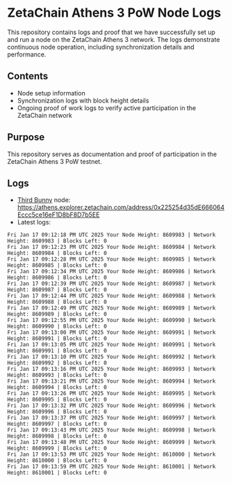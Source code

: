# ZetaChain Athens 3 PoW Node Logs
This repository contains logs and proof that we have successfully set up and run a node on the ZetaChain Athens 3 network. The logs demonstrate continuous node operation, including synchronization details and performance.

## Contents
- Node setup information
- Synchronization logs with block height details
- Ongoing proof of work logs to verify active participation in the ZetaChain network

## Purpose
This repository serves as documentation and proof of participation in the ZetaChain Athens 3 PoW testnet.

## Logs

- [Third Bunny](https://thirdbunny.xyz/) node: https://athens.explorer.zetachain.com/address/0x225254d35dE666064Eccc5ce16eF1D8bF8D7b5EE
- Latest logs:
```
Fri Jan 17 09:12:18 PM UTC 2025 Your Node Height: 8609983 | Network Height: 8609983 | Blocks Left: 0
Fri Jan 17 09:12:23 PM UTC 2025 Your Node Height: 8609984 | Network Height: 8609984 | Blocks Left: 0
Fri Jan 17 09:12:28 PM UTC 2025 Your Node Height: 8609985 | Network Height: 8609985 | Blocks Left: 0
Fri Jan 17 09:12:34 PM UTC 2025 Your Node Height: 8609986 | Network Height: 8609986 | Blocks Left: 0
Fri Jan 17 09:12:39 PM UTC 2025 Your Node Height: 8609987 | Network Height: 8609987 | Blocks Left: 0
Fri Jan 17 09:12:44 PM UTC 2025 Your Node Height: 8609988 | Network Height: 8609988 | Blocks Left: 0
Fri Jan 17 09:12:49 PM UTC 2025 Your Node Height: 8609989 | Network Height: 8609989 | Blocks Left: 0
Fri Jan 17 09:12:55 PM UTC 2025 Your Node Height: 8609990 | Network Height: 8609990 | Blocks Left: 0
Fri Jan 17 09:13:00 PM UTC 2025 Your Node Height: 8609991 | Network Height: 8609991 | Blocks Left: 0
Fri Jan 17 09:13:05 PM UTC 2025 Your Node Height: 8609991 | Network Height: 8609991 | Blocks Left: 0
Fri Jan 17 09:13:10 PM UTC 2025 Your Node Height: 8609992 | Network Height: 8609992 | Blocks Left: 0
Fri Jan 17 09:13:16 PM UTC 2025 Your Node Height: 8609993 | Network Height: 8609993 | Blocks Left: 0
Fri Jan 17 09:13:21 PM UTC 2025 Your Node Height: 8609994 | Network Height: 8609994 | Blocks Left: 0
Fri Jan 17 09:13:26 PM UTC 2025 Your Node Height: 8609995 | Network Height: 8609995 | Blocks Left: 0
Fri Jan 17 09:13:32 PM UTC 2025 Your Node Height: 8609996 | Network Height: 8609996 | Blocks Left: 0
Fri Jan 17 09:13:37 PM UTC 2025 Your Node Height: 8609997 | Network Height: 8609997 | Blocks Left: 0
Fri Jan 17 09:13:43 PM UTC 2025 Your Node Height: 8609998 | Network Height: 8609998 | Blocks Left: 0
Fri Jan 17 09:13:48 PM UTC 2025 Your Node Height: 8609999 | Network Height: 8609999 | Blocks Left: 0
Fri Jan 17 09:13:53 PM UTC 2025 Your Node Height: 8610000 | Network Height: 8610000 | Blocks Left: 0
Fri Jan 17 09:13:59 PM UTC 2025 Your Node Height: 8610001 | Network Height: 8610001 | Blocks Left: 0
```

